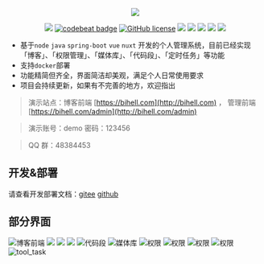 <p align="center">
  <img align="center" src="https://raw.githubusercontent.com/bihell/blog-img/master/logo.png"/>
</p>

<p align="center">
    <a href="https://www.travis-ci.org/bihell/Dice"><img src="https://www.travis-ci.org/bihell/Dice.svg?branch=master"></a>
    <a href="https://codebeat.co/projects/github-com-bihell-dice-master"><img alt="codebeat badge" src="https://codebeat.co/badges/eb0bdd65-dad1-45e6-aea6-371c64d4d943" /></a>
    <a href="https://github.com/bihell/Dice/blob/master/LICENSE"><img alt="GitHub license" src="https://img.shields.io/github/license/bihell/Dice"></a>
    <a alt="spring boot"><img src="https://img.shields.io/badge/spring%20boot-2.2.0.RELEASE-blue"/></a>
    <a alt="vue"><img src="https://img.shields.io/badge/vue-2.6.10-orange.svg"></a>
    <a alt="nuxt"><img src="https://img.shields.io/badge/nuxt-2.8.1-yellowgreen.svg"></a>
    <a alt="docker"><img src="https://img.shields.io/badge/docker-18.06.01--ce-ff69b4.svg"></a>
    <a alt="docker-compose"><img src="https://img.shields.io/badge/docker--compose-1.22.0-lightgrey.svg"></a>
</p>

* 基于`node` `java` `spring-boot` `vue` `nuxt` 开发的个人管理系统，目前已经实现「博客」、「权限管理」、「媒体库」、「代码段」、「定时任务」等功能
* 支持`docker`部署
* 功能精简但齐全，界面简洁却美观，满足个人日常使用要求
* 项目会持续更新，如果有不完善的地方，欢迎指出

> 演示站点：博客前端 [https://bihell.com](http://bihell.com) ， 管理前端 [https://bihell.com/admin](http://bihell.com/admin)

> 演示账号：demo 密码：123456

> QQ 群：48384453

## 开发&部署

请查看开发部署文档：[gitee](https://bihell.gitee.io/big-data/project/dice.html) [github](https://bihell.github.io/big-data/project/dice.html)

## 部分界面

![博客前端](https://raw.githubusercontent.com/bihell/blog-img/master/dice1.png)
![](https://raw.githubusercontent.com/bihell/blog-img/master/dice4.png)
![](https://raw.githubusercontent.com/bihell/blog-img/master/dice5.png)
![](https://raw.githubusercontent.com/bihell/blog-img/master/dice7.png)
![代码段](https://raw.githubusercontent.com/bihell/blog-img/master/snippet.png)
![媒体库](https://raw.githubusercontent.com/bihell/blog-img/master/dice-media.png)
![权限](https://raw.githubusercontent.com/bihell/blog-img/master/auth_api.png)
![权限](https://raw.githubusercontent.com/bihell/blog-img/master/auth_menu.png)
![权限](https://raw.githubusercontent.com/bihell/blog-img/master/auth_role.png)
![权限](https://raw.githubusercontent.com/bihell/blog-img/master/auth_user.png)
![tool_task](https://raw.githubusercontent.com/bihell/blog-img/master/tool_task.png)
